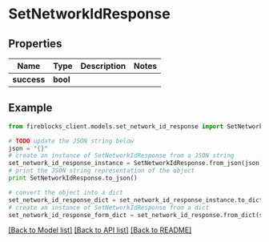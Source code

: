 # SetNetworkIdResponse


## Properties

Name | Type | Description | Notes
------------ | ------------- | ------------- | -------------
**success** | **bool** |  | 

## Example

```python
from fireblocks_client.models.set_network_id_response import SetNetworkIdResponse

# TODO update the JSON string below
json = "{}"
# create an instance of SetNetworkIdResponse from a JSON string
set_network_id_response_instance = SetNetworkIdResponse.from_json(json)
# print the JSON string representation of the object
print SetNetworkIdResponse.to_json()

# convert the object into a dict
set_network_id_response_dict = set_network_id_response_instance.to_dict()
# create an instance of SetNetworkIdResponse from a dict
set_network_id_response_form_dict = set_network_id_response.from_dict(set_network_id_response_dict)
```
[[Back to Model list]](../README.md#documentation-for-models) [[Back to API list]](../README.md#documentation-for-api-endpoints) [[Back to README]](../README.md)


